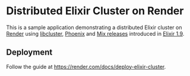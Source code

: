 # Distributed Elixir Cluster on Render

This is a sample application demonstrating a distributed Elixir cluster on [Render](https://render.com) using [libcluster](https://hexdocs.pm/libcluster), [Phoenix](https://phoenixframework.org) and [Mix releases](https://hexdocs.pm/mix/Mix.Tasks.Release.html) introduced in [Elixir 1.9](https://elixir-lang.org/blog/2019/06/24/elixir-v1-9-0-released/).

## Deployment

Follow the guide at https://render.com/docs/deploy-elixir-cluster.
